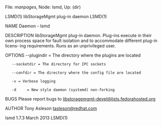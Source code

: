 File: *manpages*,  Node: lsmd,  Up: (dir)

LSMD(1)                  libStorageMgmt plug-in daemon                 LSMD(1)



NAME
       Daemon - lsmd

DESCRIPTION
       libStorageMgmt  plug-in  daemon.  Plug-ins execute in their own process
       space for fault isolation and to accommodate different plug-in  licens‐
       ing requirements.  Runs as an unprivileged user.


OPTIONS
       --plugindir = The directory where the plugins are located

       --socketdir = The directory for IPC sockets

       --confdir = The directory where the config file are located

       -v = Verbose logging

       -d     = New style daemon (systemd) non-forking



BUGS
       Please report bugs to <libstoragemgmt-devel@lists.fedorahosted.org>

AUTHOR
       Tony Asleson <tasleson@redhat.com>




lsmd 1.7.3                        March 2013                           LSMD(1)
